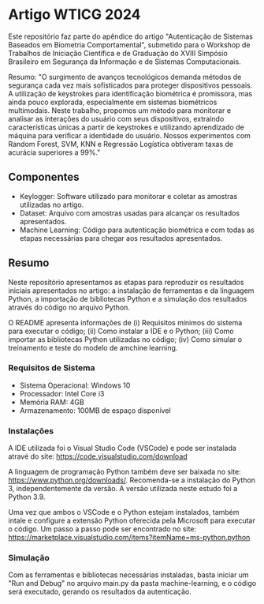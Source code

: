 # Artigo WTICG 2024
Este repositório faz parte do apêndice do artigo "Autenticação de Sistemas Baseados em Biometria Comportamental", submetido para o Workshop de Trabalhos de Iniciação Científica e de Graduação do XVIII Simpósio Brasileiro em Segurança da Informação e de Sistemas Computacionais.

Resumo: "O surgimento de avanços tecnológicos demanda métodos de segurança cada vez mais sofisticados para proteger dispositivos pessoais. A utilização de keystrokes para identificação biométrica é promissora, mas ainda pouco explorada, especialmente em sistemas biométricos multimodais. Neste trabalho, propomos um método para monitorar e analisar as interações do usuário com seus dispositivos, extraindo características únicas a partir de keystrokes e utilizando aprendizado de máquina para verificar a identidade do usuário. Nossos experimentos com Random Forest, SVM, KNN e Regressão Logística obtiveram taxas de acurácia superiores a 99%."

## Componentes
- Keylogger: Software utilizado para monitorar e coletar as amostras utilizadas no artigo.
- Dataset: Arquivo com amostras usadas para alcançar os resultados apresentados.
- Machine Learning: Código para autenticação biométrica e com todas as etapas necessárias para chegar aos resultados apresentados.

## Resumo
Neste repositório apresentamos as etapas para reproduzir os resultados iniciais apresentados no artigo: a instalação de ferramentas e da linguagem Python, a importação de bibliotecas Python e a simulação dos resultados através do código no arquivo Python.

O README apresenta informações de (i) Requisitos mínimos do sistema para executar o código; (ii) Como instalar a IDE e o Python; (iii) Como importar as bibliotecas Python utilizadas no código; (iv) Como simular o treinamento e teste do modelo de amchine learning.

### Requisitos de Sistema
- Sistema Operacional: Windows 10
- Processador: Intel Core i3
- Memória RAM: 4GB
- Armazenamento: 100MB de espaço disponível

### Instalações
A IDE utilizada foi o Visual Studio Code (VSCode) e pode ser instalada atravé do site: https://code.visualstudio.com/download

A linguagem de programação Python também deve ser baixada no site: https://www.python.org/downloads/. Recomenda-se a instalação do Python 3, independentemente da versão. A versão utilizada neste estudo foi a Python 3.9.

Uma vez que ambos o VSCode e o Python estejam instalados, também intale e configure a extensão Python oferecida pela Microsoft para executar o código. Um passo a passo pode ser encontrado no site: https://marketplace.visualstudio.com/items?itemName=ms-python.python

### Simulação
Com as ferramentas e bibliotecas necessárias instaladas, basta iniciar um "Run and Debug" no arquivo main.py da pasta machine-learning, e o código será executado, gerando os resultados da autenticação.
